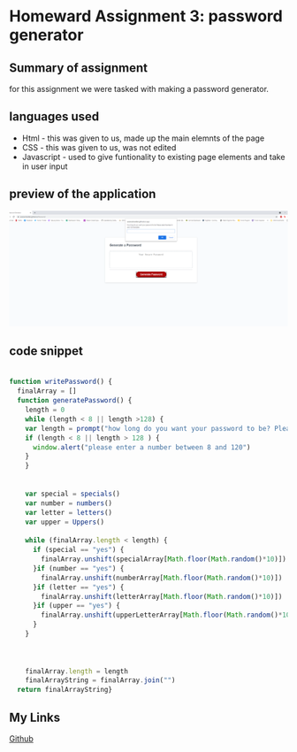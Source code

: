 # Homeward Assignment 3: password generator


## Summary of assignment

for this assignment we were tasked with making a password generator. 

## languages used
- Html - this was given to us, made up the main elemnts of the page
- CSS - this was given to us, was not edited
- Javascript - used to give funtionality to existing page elements and take in user input

## preview of the application

![image](passwordImage.png)

## code snippet
```Javascript
    
function writePassword() {
  finalArray = []
  function generatePassword() { 
    length = 0
    while (length < 8 || length >128) {
    var length = prompt("how long do you want your password to be? Please select bewteen 8 and 120 characters")
    if (length < 8 || length > 128 ) {
      window.alert("please enter a number between 8 and 120")
    }
    }

    
    var special = specials()
    var number = numbers()
    var letter = letters()
    var upper = Uppers()

    while (finalArray.length < length) {
      if (special == "yes") {
        finalArray.unshift(specialArray[Math.floor(Math.random()*10)])
      }if (number == "yes") {
        finalArray.unshift(numberArray[Math.floor(Math.random()*10)])
      }if (letter == "yes") {
        finalArray.unshift(letterArray[Math.floor(Math.random()*10)])
      }if (upper == "yes") {
        finalArray.unshift(upperLetterArray[Math.floor(Math.random()*10)])
      }
    }
    

    
    finalArray.length = length
    finalArrayString = finalArray.join("")
  return finalArrayString}
```
## My Links
[Github](https://github.com/SerenaChandler)